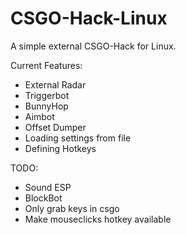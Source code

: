 # CSGO-Hack-Linux
A simple external CSGO-Hack for Linux.

Current Features:
- External Radar
- Triggerbot
- BunnyHop
- Aimbot
- Offset Dumper
- Loading settings from file
- Defining Hotkeys

TODO:
- Sound ESP
- BlockBot
- Only grab keys in csgo
- Make mouseclicks hotkey available
